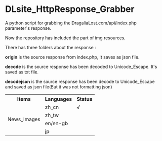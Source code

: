 # DLsite_HttpResponse_Grabber

A python script for grabbing the DragaliaLost.com/api/index.php parameter's response.

Now the repository has included the part of img resources.

There has three folders about the response :

**origin** is the source response from index.php, It saves as json file.

**decode** is the source response has been decoded to Unicode_Escape. It's saved as txt file.

**decodejson** is the source response has been decode to Unicode_Escape and saved as json file(But it was not formatting json)

<table>
	<tr>
		<th>Items</th>
		<th>Languages</th>
		<th>Status</th>
	</tr>
	<tr>
		<td rowspan="4">News_Images</td>
		<td>zh_cn</td>
		<td>√</td>
	</tr>
	<tr>
		<td>zh_tw</td>
		<td></td>
	</tr>
	<tr>
		<td>en/en-gb</td>
		<td></td>
	</tr>
	<tr>
		<td>jp</td>
		<td></td>
	</tr>
</table>

